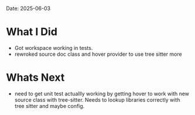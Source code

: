 Date: 2025-06-03
# What I Did
* Got workspace working in tests.
* rewroked source doc class and hover provider to use tree sitter more
# Whats Next
* need to get unit test actuallly working by getting hover to work with new source class with tree-sitter.  Needs to lookup libraries correctly with tree sitter and maybe config.